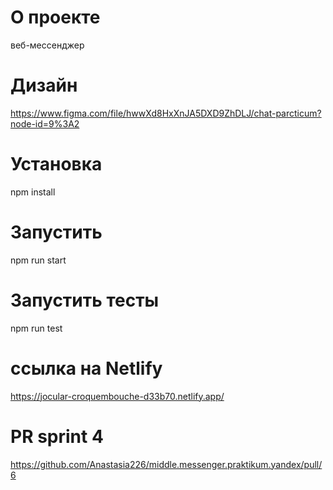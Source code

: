 # О проекте

веб-мессенджер

# Дизайн

https://www.figma.com/file/hwwXd8HxXnJA5DXD9ZhDLJ/chat-parcticum?node-id=9%3A2

# Установка

npm install

# Запустить

npm run start

# Запустить тесты

npm run test

# ссылка на Netlify

https://jocular-croquembouche-d33b70.netlify.app/

# PR sprint 4

https://github.com/Anastasia226/middle.messenger.praktikum.yandex/pull/6

